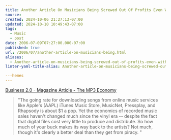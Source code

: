 ```yaml
---
title: Another Article On Musicians Being Screwed Out Of Profits Even With Digital Distribution Schemes
source: 
created: 2024-10-06 21:27:13-07:00
updated: 2024-10-10 10:49:43-07:00
tags:
  - Music
  - post
date: 2006-07-09T07:27:00.000-07:00
published: true
url: /2006/07/another-article-on-musicians-being.html
aliases:
  - Another-article-on-musicians-being-screwed-out-of-profits-even-with-digital-distribution-schemes
linter-yaml-title-alias: Another-article-on-musicians-being-screwed-out-of-profits-even-with-digital-distribution-schemes

---hemes
---
```



[Business 2.0 - Magazine Article - The MP3 Economy](http://www.business2.com/articles/mag/0,1640,49472,00.html "Business 2.0 - Magazine Article - The MP3 Economy")  
  

> "The going rate for downloading songs from online music services like Apple's (AAPL) iTunes Music Store, MusicNet, Pressplay, and Rhapsody is about $1 a pop. Yet the economics of recorded music sales haven't changed much since the vinyl era -- despite the fact that digital files cost very little to produce and distribute. So how much of your buck makes its way back to the artists? Not much, though it's clearly a better deal than they get from piracy. "